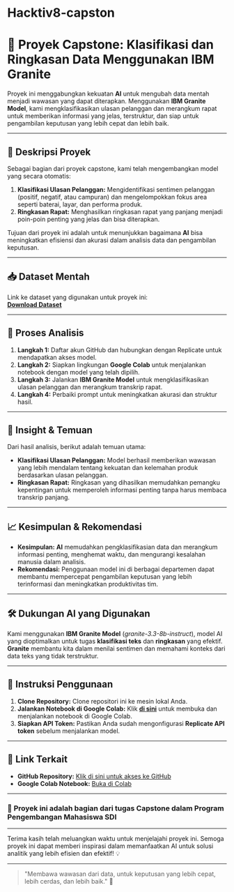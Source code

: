 # Hacktiv8-capston
# 🎯 **Proyek Capstone: Klasifikasi dan Ringkasan Data Menggunakan IBM Granite**

Proyek ini menggabungkan kekuatan **AI** untuk mengubah data mentah menjadi wawasan yang dapat diterapkan. Menggunakan **IBM Granite Model**, kami mengklasifikasikan ulasan pelanggan dan merangkum rapat untuk memberikan informasi yang jelas, terstruktur, dan siap untuk pengambilan keputusan yang lebih cepat dan lebih baik.

---

## 🌟 **Deskripsi Proyek**
Sebagai bagian dari proyek capstone, kami telah mengembangkan model yang secara otomatis:
1. **Klasifikasi Ulasan Pelanggan:** Mengidentifikasi sentimen pelanggan (positif, negatif, atau campuran) dan mengelompokkan fokus area seperti baterai, layar, dan performa produk.
2. **Ringkasan Rapat:** Menghasilkan ringkasan rapat yang panjang menjadi poin-poin penting yang jelas dan bisa diterapkan.

Tujuan dari proyek ini adalah untuk menunjukkan bagaimana **AI** bisa meningkatkan efisiensi dan akurasi dalam analisis data dan pengambilan keputusan.

---

## 📥 **Dataset Mentah**
Link ke dataset yang digunakan untuk proyek ini:  
[**Download Dataset**](https://www.kaggle.com/code/karnikakapoor/spam-or-ham-sms-classifier/input)

---

## 🚀 **Proses Analisis**

1. **Langkah 1:** Daftar akun GitHub dan hubungkan dengan Replicate untuk mendapatkan akses model.
2. **Langkah 2:** Siapkan lingkungan **Google Colab** untuk menjalankan notebook dengan model yang telah dipilih.
3. **Langkah 3:** Jalankan **IBM Granite Model** untuk mengklasifikasikan ulasan pelanggan dan merangkum transkrip rapat.
4. **Langkah 4:** Perbaiki prompt untuk meningkatkan akurasi dan struktur hasil.

---

## 🧠 **Insight & Temuan**
Dari hasil analisis, berikut adalah temuan utama:
- **Klasifikasi Ulasan Pelanggan:** Model berhasil memberikan wawasan yang lebih mendalam tentang kekuatan dan kelemahan produk berdasarkan ulasan pelanggan.
- **Ringkasan Rapat:** Ringkasan yang dihasilkan memudahkan pemangku kepentingan untuk memperoleh informasi penting tanpa harus membaca transkrip panjang.

---

## 📈 **Kesimpulan & Rekomendasi**
- **Kesimpulan:** **AI** memudahkan pengklasifikasian data dan merangkum informasi penting, menghemat waktu, dan mengurangi kesalahan manusia dalam analisis.
- **Rekomendasi:** Penggunaan model ini di berbagai departemen dapat membantu mempercepat pengambilan keputusan yang lebih terinformasi dan meningkatkan produktivitas tim.

---

## 🛠️ **Dukungan AI yang Digunakan**
Kami menggunakan **IBM Granite Model** (*granite-3.3-8b-instruct*), model AI yang dioptimalkan untuk tugas **klasifikasi teks** dan **ringkasan** yang efektif. **Granite** membantu kita dalam menilai sentimen dan memahami konteks dari data teks yang tidak terstruktur.

---

## 📜 **Instruksi Penggunaan**

1. **Clone Repository:** Clone repositori ini ke mesin lokal Anda.
2. **Jalankan Notebook di Google Colab:** Klik [**di sini**](https://colab.research.google.com/drive/1eQ4Q2ITQWzwZz6gTw-GRwN3Nup8_gQB5?usp=sharing) untuk membuka dan menjalankan notebook di Google Colab.
3. **Siapkan API Token:** Pastikan Anda sudah mengonfigurasi **Replicate API token** sebelum menjalankan model.

---

## 🔗 **Link Terkait**
- **GitHub Repository:** [Klik di sini untuk akses ke GitHub](link_ke_repository)
- **Google Colab Notebook:** [Buka di Colab](https://colab.research.google.com/drive/1eQ4Q2ITQWzwZz6gTw-GRwN3Nup8_gQB5?usp=sharing)

---

### 📅 **Proyek ini adalah bagian dari tugas Capstone dalam Program Pengembangan Mahasiswa SDI**

---

Terima kasih telah meluangkan waktu untuk menjelajahi proyek ini. Semoga proyek ini dapat memberi inspirasi dalam memanfaatkan AI untuk solusi analitik yang lebih efisien dan efektif! 💡

---

> "Membawa wawasan dari data, untuk keputusan yang lebih cepat, lebih cerdas, dan lebih baik." 🚀
